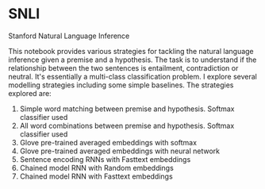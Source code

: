# SNLI
Stanford Natural Language Inference

This notebook provides various strategies for tackling the natural language inference given a premise and a hypothesis.
The task is to understand if the relationship between the two sentences is entailment, contradiction or neutral.
It's essentially a multi-class classification problem. I explore several modelling strategies including some simple baselines.
The strategies explored are:
1) Simple word matching between premise and hypothesis. Softmax classifier used
2) All word combinations between premise and hypothesis. Softmax classifier used
3) Glove pre-trained averaged embeddings with softmax
4) Glove pre-trained averaged embeddings with neural network
5) Sentence encoding RNNs with Fasttext embeddings
6) Chained model RNN with Random embeddings
7) Chained model RNN with Fasttext embeddings



